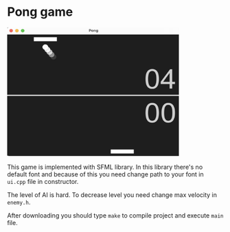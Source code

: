 # Pong game

<img src="/example.png" width="400" height="300"/>

This game is implemented with SFML library. In this library there's no default font and because of this you need change path to your font in `ui.cpp` file in constructor.

The level of AI is hard. To decrease level you need change max velocity in `enemy.h`.

After downloading you should type `make` to compile project and execute `main` file.
